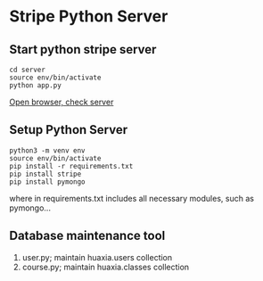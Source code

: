 # Stripe Python Server

## Start python stripe server
```
cd server
source env/bin/activate
python app.py
```
[Open browser, check server](http://localhost:5000/ping)

## Setup Python Server
```
python3 -m venv env
source env/bin/activate
pip install -r requirements.txt
pip install stripe
pip install pymongo
```
where in requirements.txt includes all necessary modules, such as pymongo...

## Database maintenance tool
1. user.py; maintain huaxia.users collection
2. course.py; maintain huaxia.classes collection
